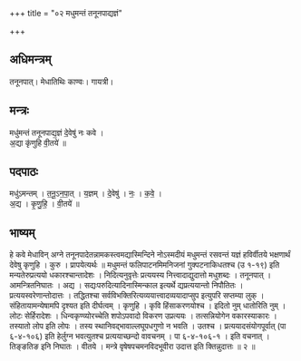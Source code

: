 +++
title = "०२ मधुमन्तं तनूनपाद्यज्ञं"

+++
## अधिमन्त्रम्
तनूनपात्। मेधातिथिः काण्वः। गायत्री।

## मन्त्रः
मधु॑मन्तं तनूनपाद्य॒ज्ञं दे॒वेषु॑ नः कवे ।  
अ॒द्या कृ॑णुहि वी॒तये॑ ॥

## पदपाठः
मधु॑ऽमन्तम् । त॒नू॒ऽन॒पा॒त् । य॒ज्ञम् । दे॒वेषु॑ । नः॒ । क॒वे॒ ।  
अ॒द्य । कृ॒णु॒हि॒ । वी॒तये॑ ॥

## भाष्यम्
हे कवे मेधाविन् अग्ने तनूनपादेतन्नामकस्त्वमद्यास्मिन्दिने नोऽस्मदीयं मधुमन्तं रसवन्तं यज्ञं हविर्वीतये भक्षणार्थं देवेषु कृणुहि । कुरु । प्रापयेत्यर्थः ॥ मधुमन्तं फलिपाटनमिमनिजनां गुक्पटनाकिधतश्च (उ १-१९) इति मन्यतेरुप्रत्ययो धकारश्चान्तादेशः । निदित्यनुवृत्तेः प्रत्ययस्य नित्त्वादाद्युदात्तो मधुशब्दः । तनूनपात् । आमन्त्रितनिघातः । अद्य । सद्यःपरुदित्यादिनास्मिन्काल इत्यर्थे द्यप्रत्ययान्तो निपौतितः । प्रत्ययस्वरेणान्तोदात्तः । तद्धितश्चा सर्वविभक्तिरित्यव्ययात्त्वादव्ययादाप्सुप इत्युपरि सप्तम्या लुक् । संहितायामन्येषामपि दृश्यत इति दीर्घत्वम् । कृणुहि । कृवि हिंसाकरणयोश्च । इदितो नुम् धातोरिति नुम् । लोटः सेर्हिरादेशः । धिन्वकृण्व्योरच्चेति शपोऽपवादो विकरण उप्रत्ययः । तत्सन्नियोगेन वकारस्याकारः । तस्यातो लोप इति लोपः । तस्य स्थानिवद्भावाल्लघूपधगुणो न भवति । उतश्च । प्रत्ययादसंयोगपूर्वात् (पा ६-४-१०६) इति हेर्लुग्न भवत्युतश्च प्रत्ययाच्छन्दो वावचनम् । पा ६-४-१०६-१ । इति वचनात् । तिङ्ङतिङ इनि निघातः । वीतये । मन्त्रे वृषेषपचमनविदभूवीरा उदात्त इति क्तिन्नुदात्तः ॥ २ ॥
